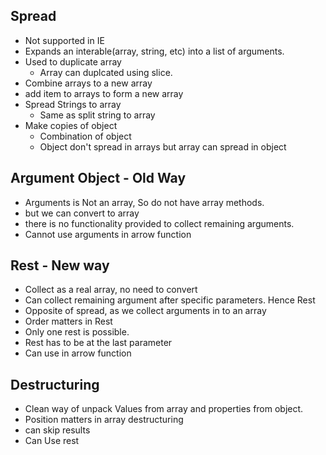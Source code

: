 ## Spread
- Not supported in IE
- Expands an interable(array, string, etc) into a list of arguments.
- Used to duplicate array
    - Array can duplcated using slice.
- Combine arrays to a new array
- add item to arrays to form a new array
- Spread Strings to array
    - Same as split string to array
- Make copies of object
    - Combination of object
    - Object don't spread in arrays but array can spread in object
## Argument Object - Old Way
- Arguments is Not an array, So do not have array methods.
- but we can convert to array
- there is no functionality provided to collect remaining arguments.
- Cannot use arguments in arrow function

## Rest - New way
- Collect as a real array, no need to convert
- Can collect remaining argument after specific parameters. Hence Rest
- Opposite of spread, as we collect arguments in to an array
- Order matters in Rest
- Only one rest is possible.
- Rest has to be at the last parameter
- Can use in arrow function

## Destructuring
- Clean way of unpack Values from array and properties from object.
- Position matters in array destructuring
- can skip results
- Can Use rest
